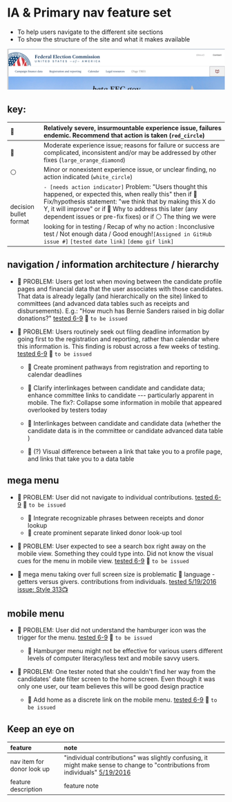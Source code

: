 # IA & Primary nav feature set

- To help users navigate to the different site sections
- To show the structure of the site and what it makes available

![assets/nav.png](assets/nav.png)

## key:

:red_circle:           | Relatively severe, insurmountable experience issue, failures endemic. Recommend that action is taken (`red_circle`)
:--------------------- | :----------------------------------------------------------------------------------------------------------------------------------------------------------------------------------------------------------------------------------------------------------------------------------------------------------------------------------------------------------------------------------------------------------------------------------------------------------------------------------------------------------------------------
:large_orange_diamond: | Moderate experience issue; reasons for failure or success are complicated, inconsistent and/or may be addressed by other fixes (`large_orange_diamond`)
:white_circle:         | Minor or nonexistent experience issue, or unclear finding, no action indicated (`white_circle`)
decision bullet format | `- [needs action indicator]` Problem: "Users thought this happened, or expected this, when really this" then if :red_circle: Fix/hypothesis statement: "we think that by making this X do Y, it will improve" or if :large_orange_diamond: Why to address this later (any dependent issues or pre-fix fixes) or if :white_circle: The thing we were looking for in testing / Recap of why no action : Inconclusive test / Not enough data / Good enough!`[Assigned in GitHub issue #]` `[tested date link]` `[demo gif link]`

## navigation / information architecture / hierarchy

- :red_circle: PROBLEM: Users get lost when moving between the candidate profile pages and financial data that the user associates with those candidates. That data is already legally (and hierarchically on the site) linked to committees (and advanced data tables such as receipts and disbursements). E.g.: "How much has Bernie Sanders raised in big dollar donations?" [tested 6-9](https://github.com/18F/FEC/blob/master/test_scripts/2016-6-9.md) :construction: `to be issued`
- :red_circle: PROBLEM: Users routinely seek out filing deadline information by going first to the registration and reporting, rather than calendar where this information is. This finding is robust across a few weeks of testing. [tested 6-9](https://github.com/18F/FEC/blob/master/test_scripts/2016-6-9.md) :construction: `to be issued`

  - :wrench: Create prominent pathways from registration and reporting to calendar deadlines

  - :wrench: Clarify interlinkages between candidate and candidate data; enhance committee links to candidate --- particularly apparent in mobile. The fix?: Collapse some information in mobile that appeared overlooked by testers today

  - :wrench: Interlinkages between candidate and candidate data (whether the candidate data is in the committee or candidate advanced data table )

  - :wrench: (?) Visual difference between a link that take you to a profile page, and links that take you to a data table

## mega menu

- :red_circle: PROBLEM: User did not navigate to individual contributions. [tested 6-9](https://github.com/18F/FEC/blob/master/test_scripts/2016-6-9.md) :construction: `to be issued`

  - :wrench: Integrate recognizable phrases between receipts and donor lookup
  - :wrench: create prominent separate linked donor look-up tool

- :large_orange_diamond: PROBLEM: User expected to see a search box right away on the mobile view. Something they could type into. Did not know the visual cues for the menu in mobile view. [tested 6-9](https://github.com/18F/FEC/blob/master/test_scripts/2016-6-9.md) :construction: `to be issued`

- :large_orange_diamond: mega menu taking over full screen size is problematic :small_blue_diamond: language - getters versus givers. contributions from individuals. [tested 5/19/2016](https://github.com/18F/FEC/blob/master/test_scripts/2016-5-19.md) [issue: Style 313](https://github.com/18F/fec-style/issues/313)[:tv:](assets/megamega.gif)

## mobile menu

- :large_orange_diamond: PROBLEM: User did not understand the hamburger icon was the trigger for the menu. [tested 6-9](https://github.com/18F/FEC/blob/master/test_scripts/2016-6-9.md) :construction: `to be issued`

  - :wrench: Hamburger menu might not be effective for various users different levels of computer literacy/less text and mobile savvy users.

- :red_circle: PROBLEM: One tester noted that she couldn't find her way from the candidates' date filter screen to the home screen. Even though it was only one user, our team believes this will be good design practice

  - :wrench: Add home as a discrete link on the mobile menu. [tested 6-9](https://github.com/18F/FEC/blob/master/test_scripts/2016-6-9.md) :construction: `to be issued`

## Keep an eye on

feature                    | note
:------------------------- | :-------------------------------------------------------------------------------------------------------------------------------------------------------------------------------------------------
nav item for donor look up | "individual contributions" was slightly confusing, it might make sense to change to "contributions from individuals" [5/19/2016](https://github.com/18F/FEC/blob/master/test_scripts/2016-5-19.md)
feature description        | feature note
